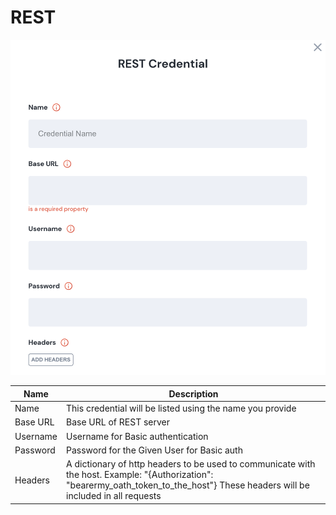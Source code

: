 # REST

![Information needed to onboard REST connector](<../../.gitbook/assets/Screen Shot 2022-06-14 at 6.26.14 PM.png>)

| Name     | Description                                                                                                                                                                             |
| -------- | --------------------------------------------------------------------------------------------------------------------------------------------------------------------------------------- |
| Name     | This credential will be listed using the name you provide                                                                                                                               |
| Base URL | Base URL of REST server                                                                                                                                                                 |
| Username | Username for Basic authentication                                                                                                                                                       |
| Password | Password for the Given User for Basic auth                                                                                                                                              |
| Headers  | A dictionary of http headers to be used to communicate with the host. Example: "{Authorization": "bearermy\_oath\_token\_to\_the\_host"} These headers will be included in all requests |

